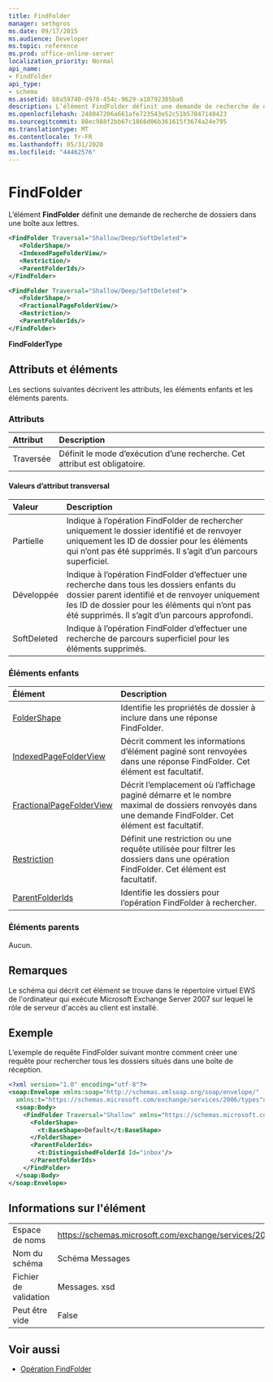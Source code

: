 ```yaml
---
title: FindFolder
manager: sethgros
ms.date: 09/17/2015
ms.audience: Developer
ms.topic: reference
ms.prod: office-online-server
localization_priority: Normal
api_name:
- FindFolder
api_type:
- schema
ms.assetid: b8a59740-d978-454c-9629-a10792385ba0
description: L’élément FindFolder définit une demande de recherche de dossiers dans une boîte aux lettres.
ms.openlocfilehash: 248047206a661afe723543e52c51b57847148423
ms.sourcegitcommit: 88ec988f2bb67c1866d06b361615f3674a24e795
ms.translationtype: MT
ms.contentlocale: fr-FR
ms.lasthandoff: 05/31/2020
ms.locfileid: "44462576"
---
```

# <a name="findfolder"></a>FindFolder

L’élément **FindFolder** définit une demande de recherche de dossiers dans une boîte aux lettres. 
  
```xml
<FindFolder Traversal="Shallow/Deep/SoftDeleted">
   <FolderShape/>
   <IndexedPageFolderView/>
   <Restriction/>
   <ParentFolderIds/>
</FindFolder>
```

```xml
<FindFolder Traversal="Shallow/Deep/SoftDeleted">
   <FolderShape/>
   <FractionalPageFolderView/>
   <Restriction/>
   <ParentFolderIds/>
</FindFolder>
```

**FindFolderType**

## <a name="attributes-and-elements"></a>Attributs et éléments

Les sections suivantes décrivent les attributs, les éléments enfants et les éléments parents.
  
### <a name="attributes"></a>Attributs

|**Attribut**|**Description**|
|:-----|:-----|
|Traversée  <br/> |Définit le mode d’exécution d’une recherche. Cet attribut est obligatoire.  <br/> |
   
#### <a name="traversal-attribute-values"></a>Valeurs d’attribut transversal

|**Valeur**|**Description**|
|:-----|:-----|
|Partielle  <br/> |Indique à l’opération FindFolder de rechercher uniquement le dossier identifié et de renvoyer uniquement les ID de dossier pour les éléments qui n’ont pas été supprimés. Il s’agit d’un parcours superficiel.  <br/> |
|Développée  <br/> |Indique à l’opération FindFolder d’effectuer une recherche dans tous les dossiers enfants du dossier parent identifié et de renvoyer uniquement les ID de dossier pour les éléments qui n’ont pas été supprimés. Il s’agit d’un parcours approfondi.  <br/> |
|SoftDeleted  <br/> |Indique à l’opération FindFolder d’effectuer une recherche de parcours superficiel pour les éléments supprimés.  <br/> |
   
### <a name="child-elements"></a>Éléments enfants

|**Élément**|**Description**|
|:-----|:-----|
|[FolderShape](foldershape.md) <br/> |Identifie les propriétés de dossier à inclure dans une réponse FindFolder.  <br/> |
|[IndexedPageFolderView](indexedpagefolderview.md) <br/> |Décrit comment les informations d’élément paginé sont renvoyées dans une réponse FindFolder. Cet élément est facultatif.  <br/> |
|[FractionalPageFolderView](fractionalpagefolderview.md) <br/> |Décrit l’emplacement où l’affichage paginé démarre et le nombre maximal de dossiers renvoyés dans une demande FindFolder. Cet élément est facultatif.  <br/> |
|[Restriction](restriction.md) <br/> |Définit une restriction ou une requête utilisée pour filtrer les dossiers dans une opération FindFolder. Cet élément est facultatif.  <br/> |
|[ParentFolderIds](parentfolderids.md) <br/> |Identifie les dossiers pour l’opération FindFolder à rechercher.  <br/> |
   
### <a name="parent-elements"></a>Éléments parents

Aucun.
  
## <a name="remarks"></a>Remarques

Le schéma qui décrit cet élément se trouve dans le répertoire virtuel EWS de l'ordinateur qui exécute Microsoft Exchange Server 2007 sur lequel le rôle de serveur d'accès au client est installé.
  
## <a name="example"></a>Exemple

L’exemple de requête FindFolder suivant montre comment créer une requête pour rechercher tous les dossiers situés dans une boîte de réception.
  
```xml
<?xml version="1.0" encoding="utf-8"?>
<soap:Envelope xmlns:soap="http://schemas.xmlsoap.org/soap/envelope/"
  xmlns:t="https://schemas.microsoft.com/exchange/services/2006/types">
  <soap:Body>
    <FindFolder Traversal="Shallow" xmlns="https://schemas.microsoft.com/exchange/services/2006/messages">
      <FolderShape>
        <t:BaseShape>Default</t:BaseShape>
      </FolderShape>
      <ParentFolderIds>
        <t:DistinguishedFolderId Id="inbox"/>
      </ParentFolderIds>
    </FindFolder>
  </soap:Body>
</soap:Envelope>
```

## <a name="element-information"></a>Informations sur l'élément

|||
|:-----|:-----|
|Espace de noms  <br/> |https://schemas.microsoft.com/exchange/services/2006/messages  <br/> |
|Nom du schéma  <br/> |Schéma Messages  <br/> |
|Fichier de validation  <br/> |Messages. xsd  <br/> |
|Peut être vide  <br/> |False  <br/> |
   
## <a name="see-also"></a>Voir aussi

- [Opération FindFolder](findfolder-operation.md)

